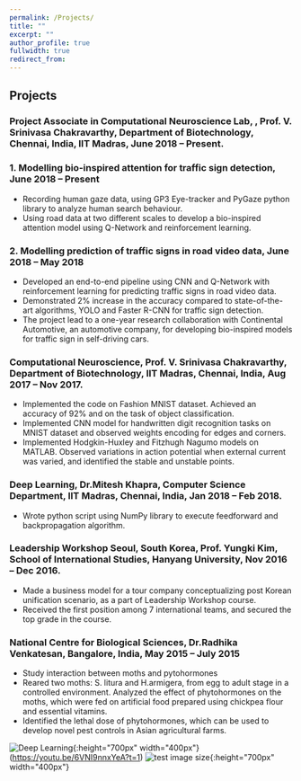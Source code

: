 ```yaml
---
permalink: /Projects/
title: ""
excerpt: ""
author_profile: true
fullwidth: true
redirect_from: 
---
```

## Projects
### Project Associate in Computational Neuroscience Lab, , Prof.  V. Srinivasa Chakravarthy, Department of Biotechnology, Chennai, India, IIT Madras, June 2018 – Present. 

### 1. Modelling bio-inspired attention for traffic sign detection, June 2018 – Present

* Recording human gaze data, using GP3 Eye-tracker and PyGaze python library to analyze human search behaviour.
* Using road data at two different scales to develop a bio-inspired attention model using Q-Network and reinforcement learning.


### 2. Modelling prediction of traffic signs in road video data, June 2018 – May 2018

* Developed an end-to-end pipeline using CNN and Q-Network with reinforcement learning for predicting traffic signs in road video data.
* Demonstrated 2% increase in the accuracy compared to state-of-the-art algorithms, YOLO and Faster R-CNN for traffic sign detection.
* The project lead to a one-year research collaboration with Continental Automotive, an automotive company, for developing bio-inspired models for traffic sign in self-driving cars.


### Computational Neuroscience, Prof.  V. Srinivasa Chakravarthy, Department of Biotechnology, IIT Madras, Chennai, India, Aug 2017 – Nov 2017. 

* Implemented the code on Fashion MNIST dataset.  Achieved an accuracy of 92% and on the task of object classification.
* Implemented CNN model for handwritten digit recognition tasks on MNIST dataset and observed weights encoding for edges and corners.
* Implemented Hodgkin-Huxley and Fitzhugh Nagumo models on MATLAB. Observed variations in action potential when external current was varied, and identified the stable and unstable points. 


### Deep Learning, Dr.Mitesh Khapra, Computer Science Department, IIT Madras, Chennai, India, Jan 2018 – Feb 2018. 

* Wrote python script using NumPy library to execute feedforward and backpropagation algorithm. 


### Leadership Workshop Seoul, South Korea, Prof. Yungki Kim, School of International Studies, Hanyang University, Nov 2016 – Dec 2016. 

* Made a business model for a tour company conceptualizing post Korean unification scenario, as a part of Leadership Workshop course.
* Received the first position among 7 international teams, and secured the top grade in the course.


### National Centre for Biological Sciences, Dr.Radhika Venkatesan, Bangalore, India, May 2015 – July 2015

* Study interaction between moths and pytohormones
* Reared two moths:  S. litura and H.armigera, from egg to adult stage in a controlled environment. Analyzed the effect of phytohormones on the moths, which were fed on artificial food prepared using chickpea flour and essential vitamins.
* Identified the lethal dose of phytohormones, which can be used to develop novel pest controls in Asian agricultural farms.

![Deep Learning](https:\/\/i.ytimg.com\/vi\/6VNI9nnxYeA\/default.jpg){:height="700px" width="400px"}(https://youtu.be/6VNI9nnxYeA?t=1)
![test image size](https:\/\/i.ytimg.com\/vi\/6VNI9nnxYeA\/default.jpg){:height="700px" width="400px"}
